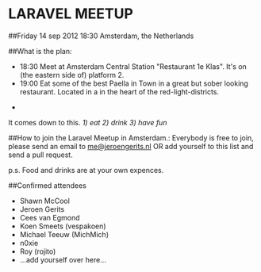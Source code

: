 LARAVEL MEETUP
==============

##Friday 14 sep 2012 18:30
Amsterdam, the Netherlands

##What is the plan:

- 18:30   Meet at Amsterdam Central Station "Restaurant 1e Klas". It's on (the eastern side of) platform 2. 
- 19:00   Eat some of the best Paella in Town in a great but sober looking restaurant. Located in a in the heart of the red-light-districts.
- ~~~~~:  Enjoy some beers, have a chat and share some toughts.

It comes down to this. *1) eat 2) drink 3) have fun*

##How to join the Laravel Meetup in Amsterdam.:
Everybody is free to join, please send an email to me@jeroengerits.nl OR add yourself to this list and send a pull request. 

p.s. Food and drinks are at your own expences.

##Confirmed attendees

- Shawn McCool
- Jeroen Gerits
- Cees van Egmond
- Koen Smeets (vespakoen)
- Michael Teeuw (MichMich)
- n0xie
- Roy (rojito)
- ...add yourself over here...